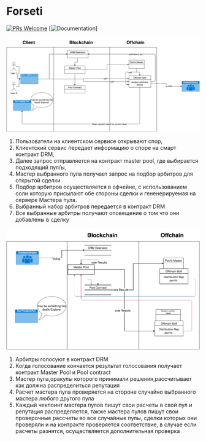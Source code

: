# Forseti

[![PRs Welcome](https://img.shields.io/badge/PRs-welcome-brightgreen.svg?style=flat-square)](http://makeapullrequest.com)
[![Documentation](https://img.shields.io/badge/docs-latest-brightgreen.svg?style=flat)]

<p>
  <img src="./pics/ForsetiUML1.png" />
</p>

1) Пользователи на клиентском сервисе открывают спор, 
2) Клиентский сервис передает информацию о споре на смарт контракт DRM, 
3) Далее запрос отправляется на контракт master pool, где выбирается подходящий пул/ы, 
4) Мастер выбранного пула получает запрос на подбор арбитров для открытой сделки
5) Подбор арбитров осуществляется в офчейне, с использованием соли которую присылают обе стороны сделки и гененерируемая на сервере Мастера пула.
6) Выбранный набор арбитров передается в контракт DRM
7) Все выбранные арбитры получают оповещение о том что они добавлены в сделку

<p>
  <img src="./pics/ForsetiUML2.png" />
</p>

1) Арбитры голосуют в контракт DRM
2) Когда голосование кончается результат голосования получает контракт Master Pool и Pool contract
3) Мастер пула,оракулы которого принимали решения,рассчитывает как должна распределиться репутация 
4) Расчет мастера пула проверяется на стороне случайно выбранного мастера любого другого пула
5) Каждый чекпоинт мастера пулов пишут свои расчеты в свой пул и репутация распределяется, также мастера пулов пишут свои проверочные рассчеты во все случайные пулы, сделки которых они проверяли и на контракте проверяется соответствие, в случае если расчеты разнятся, осуществляется дополнительная проверка
